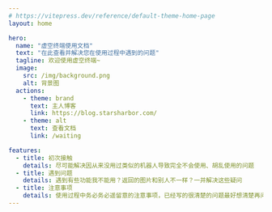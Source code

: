 ```yaml
---
# https://vitepress.dev/reference/default-theme-home-page
layout: home

hero:
  name: "虚空终端使用文档"
  text: "在此查看并解决您在使用过程中遇到的问题"
  tagline: 欢迎使用虚空终端~
  image:
    src: /img/background.png
    alt: 背景图
  actions:
    - theme: brand
      text: 主人博客
      link: https://blog.starsharbor.com/
    - theme: alt
      text: 查看文档
      link: /waiting

features:
  - title: 初次接触
    details: 尽可能解决因从来没用过类似的机器人导致完全不会使用、胡乱使用的问题
  - title: 遇到问题
    details: 遇到有些功能我不能用？返回的图片和别人不一样？一并解决这些疑问
  - title: 注意事项
    details: 使用过程中务必务必遥留意的注意事项，已经写的很清楚的问题最好想清楚再问哦
---
```


